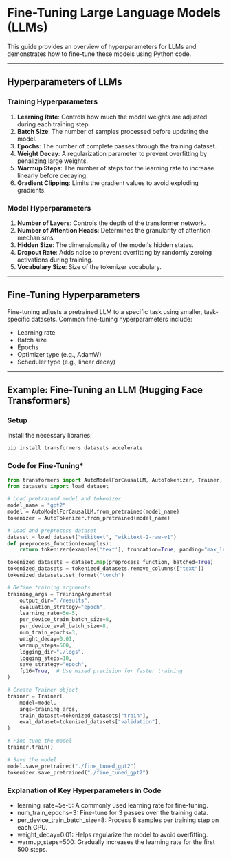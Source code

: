 # Fine-Tuning Large Language Models (LLMs)

This guide provides an overview of hyperparameters for LLMs and demonstrates how to fine-tune these models using Python code.

---

## Hyperparameters of LLMs

### **Training Hyperparameters**
1. **Learning Rate**: Controls how much the model weights are adjusted during each training step.
2. **Batch Size**: The number of samples processed before updating the model.
3. **Epochs**: The number of complete passes through the training dataset.
4. **Weight Decay**: A regularization parameter to prevent overfitting by penalizing large weights.
5. **Warmup Steps**: The number of steps for the learning rate to increase linearly before decaying.
6. **Gradient Clipping**: Limits the gradient values to avoid exploding gradients.

### **Model Hyperparameters**
1. **Number of Layers**: Controls the depth of the transformer network.
2. **Number of Attention Heads**: Determines the granularity of attention mechanisms.
3. **Hidden Size**: The dimensionality of the model's hidden states.
4. **Dropout Rate**: Adds noise to prevent overfitting by randomly zeroing activations during training.
5. **Vocabulary Size**: Size of the tokenizer vocabulary.

---

## Fine-Tuning Hyperparameters

Fine-tuning adjusts a pretrained LLM to a specific task using smaller, task-specific datasets. Common fine-tuning hyperparameters include:
- Learning rate
- Batch size
- Epochs
- Optimizer type (e.g., AdamW)
- Scheduler type (e.g., linear decay)

---

## Example: Fine-Tuning an LLM (Hugging Face Transformers)

### **Setup**
Install the necessary libraries:
```bash
pip install transformers datasets accelerate
```

### **Code for Fine-Tuning***

```python
from transformers import AutoModelForCausalLM, AutoTokenizer, Trainer, TrainingArguments
from datasets import load_dataset

# Load pretrained model and tokenizer
model_name = "gpt2"
model = AutoModelForCausalLM.from_pretrained(model_name)
tokenizer = AutoTokenizer.from_pretrained(model_name)

# Load and preprocess dataset
dataset = load_dataset("wikitext", "wikitext-2-raw-v1")
def preprocess_function(examples):
    return tokenizer(examples['text'], truncation=True, padding="max_length", max_length=128)

tokenized_datasets = dataset.map(preprocess_function, batched=True)
tokenized_datasets = tokenized_datasets.remove_columns(["text"])
tokenized_datasets.set_format("torch")

# Define training arguments
training_args = TrainingArguments(
    output_dir="./results",
    evaluation_strategy="epoch",
    learning_rate=5e-5,
    per_device_train_batch_size=8,
    per_device_eval_batch_size=8,
    num_train_epochs=3,
    weight_decay=0.01,
    warmup_steps=500,
    logging_dir="./logs",
    logging_steps=10,
    save_strategy="epoch",
    fp16=True,  # Use mixed precision for faster training
)

# Create Trainer object
trainer = Trainer(
    model=model,
    args=training_args,
    train_dataset=tokenized_datasets["train"],
    eval_dataset=tokenized_datasets["validation"],
)

# Fine-tune the model
trainer.train()

# Save the model
model.save_pretrained("./fine_tuned_gpt2")
tokenizer.save_pretrained("./fine_tuned_gpt2")
```

### **Explanation of Key Hyperparameters in Code**

* learning_rate=5e-5: A commonly used learning rate for fine-tuning.
* num_train_epochs=3: Fine-tune for 3 passes over the training data.
* per_device_train_batch_size=8: Process 8 samples per training step on each GPU.
* weight_decay=0.01: Helps regularize the model to avoid overfitting.
* warmup_steps=500: Gradually increases the learning rate for the first 500 steps.
